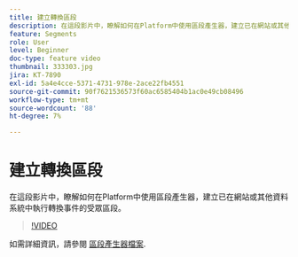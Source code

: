 ```yaml
---
title: 建立轉換區段
description: 在這段影片中，瞭解如何在Platform中使用區段產生器，建立已在網站或其他資料系統中執行轉換事件的受眾區段。
feature: Segments
role: User
level: Beginner
doc-type: feature video
thumbnail: 333303.jpg
jira: KT-7890
exl-id: 5a4e4cce-5371-4731-978e-2ace22fb4551
source-git-commit: 90f7621536573f60ac6585404b1ac0e49cb08496
workflow-type: tm+mt
source-wordcount: '88'
ht-degree: 7%

---
```


# 建立轉換區段

在這段影片中，瞭解如何在Platform中使用區段產生器，建立已在網站或其他資料系統中執行轉換事件的受眾區段。

>[!VIDEO](https://video.tv.adobe.com/v/333303/?quality=12&learn=on)

如需詳細資訊，請參閱 [區段產生器檔案](https://experienceleague.adobe.com/docs/experience-platform/segmentation/ui/segment-builder.html).
